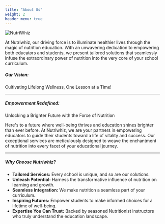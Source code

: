 ```yaml
---
title: "About Us"
weight: 2
header_menu: true
---
```


![NutriWhiz](images/happy-ethnic-woman-sitting-at-table-with-laptop-3769021.jpg)

At Nutriwhiz, our driving force is to illuminate healthier lives through the magic of nutrition education. With an unwavering dedication to empowering both educators and students, we present tailored solutions that seamlessly infuse the extraordinary power of nutrition into the very core of your school curriculum.

##### Our Vision:
Cultivating Lifelong Wellness, One Lesson at a Time!

----

##### Empowerment Redefined:
Unlocking a Brighter Future with the Force of Nutrition

Here's to a future where well-being thrives and education shines brighter than ever before. At Nutriwhiz, we are your partners in empowering educators to guide their students toward a life of vitality and success. Our exceptional services are meticulously designed to weave the enchantment of nutrition into every facet of your educational journey.

----

##### Why Choose Nutriwhiz?

* **Tailored Services:** Every school is unique, and so are our solutions.
* **Unleash Potential:** Harness the transformative influence of nutrition on learning and growth.
* **Seamless Integration:** We make nutrition a seamless part of your curriculum.
* **Inspiring Futures:** Empower students to make informed choices for a lifetime of well-being.
* **Expertise You Can Trust:** Backed by seasoned Nutritionist Instructors who truly understand the education landscape.
